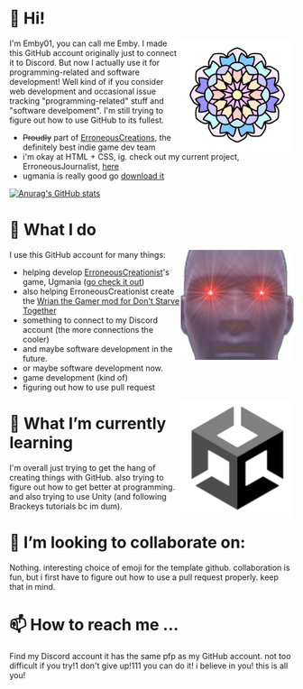 # 👋 Hi! 
<img src="profile pictures\japanflowertransparent.png" alt="pfp" width="200" align="right">

I'm Emby01, you can call me Emby. I made this GitHub account originally just to connect it to Discord. But now I actually use it for programming-related and software development! Well kind of if you consider web development and occasional issue tracking "programming-related" stuff and "software develpoment". I'm still trying to figure out how to use GitHub to its fullest.

- ~~Proudly~~ part of [ErroneousCreations](https://github.com/ErroneousCreations), the definitely best indie game dev team
- i'm okay at HTML + CSS, ig. check out my current project, ErroneousJournalist, [here](https://github.com/Emby01/ErroneousJournalist)
- ugmania is really good go [download it](https://erroneouscreationist.itch.io/ugmania)

[![Anurag's GitHub stats](https://github-readme-stats.vercel.app/api?username=Emby01&show_icons=true&theme=tokyonight&hide_border=true&count_private=true)](https://github.com/anuraghazra/github-readme-stats)

# 👀 What I do
I use this GitHub account for many things:
<img src="images\ugfavicon.png" alt="ug favicon" width="200" align="right">

- helping develop [ErroneousCreationist](https://github.com/ErroneousCreationist)'s game, Ugmania ([go check it out](https://erroneouscreationist.itch.io/ugmania)) 
- also helping ErroneousCreationist create the [Wrian the Gamer mod for Don't Starve Together](https://steamcommunity.com/sharedfiles/filedetails/?id=2837791923)
- something to connect to my Discord account (the more connections the cooler)
- and maybe software development in the future.
- or maybe software development now.
- game development (kind of)
- figuring out how to use pull request

<img src="images\logo-unity-web.png" alt="unity logo" width="200" align="right">

# 🌱 What I’m currently learning
I'm overall just trying to get the hang of creating things with GitHub. also trying to figure out how to get better at programming. and also trying to use Unity (and following Brackeys tutorials bc im dum).
# 💞️ I’m looking to collaborate on: 
Nothing. interesting choice of emoji for the template github. collaboration is fun, but i first have to figure out how to use a pull request properly. keep that in mind.
# 📫 How to reach me ...
Find my Discord account it has the same pfp as my GitHub account. not too difficult if you try!1 don't give up!111 you can do it! i believe in you! this is all you! 
<!---
Emby01/Emby01 is a ✨ special ✨ repository because its `README.md` (this file) appears on your GitHub profile.
You can click the Preview link to take a look at your changes.
--->
